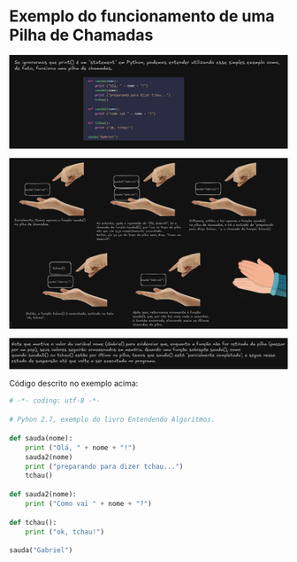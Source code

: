 # Exemplo do funcionamento de uma Pilha de Chamadas

![Imagem 41.png](https://github.com/gabrafo/Algoritmos-ED/blob/master/Implementa%C3%A7%C3%B5es%20de%20ED/Documenta%C3%A7%C3%A3o/Imagens/Imagem%201.png)

![Imagem 42.png](https://github.com/gabrafo/Algoritmos-ED/blob/master/Implementa%C3%A7%C3%B5es%20de%20ED/Documenta%C3%A7%C3%A3o/Imagens/Imagem%202.png)

![Imagem 43.png](https://github.com/gabrafo/Algoritmos-ED/blob/master/Implementa%C3%A7%C3%B5es%20de%20ED/Documenta%C3%A7%C3%A3o/Imagens/Imagem%203.png)

Código descrito no exemplo acima:
```python
# -*- coding: utf-8 -*-

# Pyhon 2.7, exemplo do livro Entendendo Algoritmos.

def sauda(nome):
    print ("Olá, " + nome + "!")
    sauda2(nome)
    print ("preparando para dizer tchau...")
    tchau()

def sauda2(nome):
    print ("Como vai " + nome + "?")

def tchau():
    print ("ok, tchau!")

sauda("Gabriel")
```
